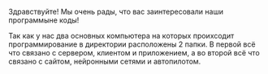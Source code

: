 Здравствуйте! Мы очень рады, что вас заинтересовали наши программыне коды!

Так как у нас два основных компьютера на которых проихсодит программирование в директории расположены
2 папки. В первой всё что связано с сервером, клиентом и приложением, а во второй всё что связано с
сайтом, нейронными сетями и автопилотом.